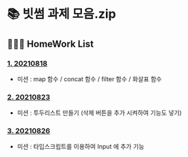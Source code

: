 # 📚 빗썸 과제 모음.zip

## 🙆🏻‍♀️ HomeWork List

### [1. 20210818](./01_0818/README.md)

- 미션 : map 함수 / concat 함수 / filter 함수 / 화살표 함수

### [2. 20210823](./02_0823/README.md)

- 미션 : 투두리스트 만들기 (삭제 버튼을 추가 시켜하여 기능도 넣기)

### [3. 20210826](./03_0826/README.md)

- 미션 : 타입스크립트를 이용하여 Input 에 추가 기능

